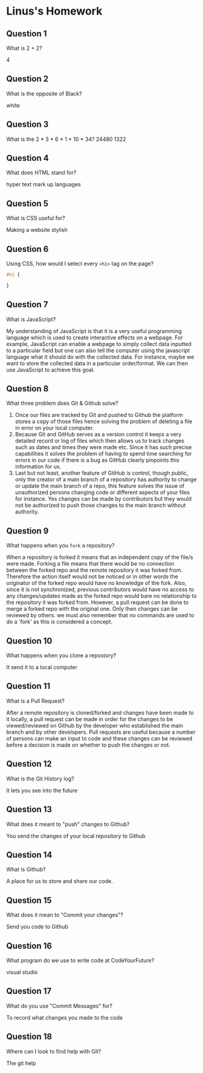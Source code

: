# Linus's Homework

## Question 1

What is 2 + 2?

4

## Question 2

What is the opposite of Black?

white

## Question 3

What is the  2 * 3 * 6 * 1 * 10 * 34?
24480
1322

## Question 4 

What does HTML stand for?

hyper text mark up languages

## Question 5

What is CSS useful for?

Making a website stylish

## Question 6

Using CSS, how would I select every `<h1>` tag on the page?

```css
#h1 {

}
```

## Question 7

What is JavaScript?

My understanding of JavaScript is that it is a very useful programming language which is used to create interactive effects on a webpage. For example, JavaScript can enable a webpage to simply collect data inputted to a particular field but one can also tell the computer using the javascript language what it should do with the collected data. For instance, maybe we want to store the collected data in a particular order/format. We can then use JavaScript to achieve this goal.

## Question 8

What three problem does Git & Github solve?


1. Once our files are tracked by Git and pushed to Github the platform stores a copy of those files hence solving the problem of deleting a file in error on your local computer.
2. Because Git and GitHub serves as a version control it keeps a very detailed record or log of files which then allows us to track changes such as dates and times they were made etc. Since it has such precise capabilities it solves the problem of having to spend time searching for errors in our code if there is a bug as GitHub clearly pinpoints this information for us.
3. Last but not least, another feature of GitHub is control, though public, only the creator of a  main branch of a repository has authority to change or update the main branch of a repo, this feature solves the issue of unauthorized persons changing code or different aspects of your files for instance. Yes changes can be made by contributors but they would not be authorized to push those changes to the main branch without authority.

## Question 9

What happens when you `fork` a repository?

When a repository is forked it means that an independent copy of the file/s were made. Forking a file means that there would be no connection between the forked repo and the remote repository it was forked from. Therefore the action itself would not be noticed or in other words the originator of the forked repo would have no knowledge of the fork.  Also, since it is not synchronized, previous contributors would have no access to any changes/updates made as the forked repo would bare no relationship to the repository it was forked from. However, a pull request can be done to merge a forked repo with the original one. Only then changes can be reviewed by others. we must also remember that no commands are used to do a 'fork' as this is considered a concept.

## Question 10 

What happens when you clone a repostory?

It send it to a local computer

## Question 11

What is a Pull Request?

After a remote repository is cloned/forked and changes have been made to it locally, a pull request can be made in order for the changes to be viewed/reviewed on Github by the developer who established the main branch and by other developers. Pull requests are useful because a number of persons can make an input to code and these changes can be reviewed before a decision is made on whether to push the changes or not.

## Question 12

What is the Git History log?

It lets you see into the future

## Question 13

What does it meant to "push" changes to Github?

You send the changes of your local repository to Github

## Question 14

What is Github?

A place for us to store and share our code.

## Question 15

What does it mean to "Commit your changes"?

Send you code to Github

## Question 16

What program do we use to write code at CodeYourFuture?

visual studio

## Question 17

What do you use "Commit Messages" for?

To record what changes you made to the code

## Question 18

Where can I look to find help with Git?


The git help
